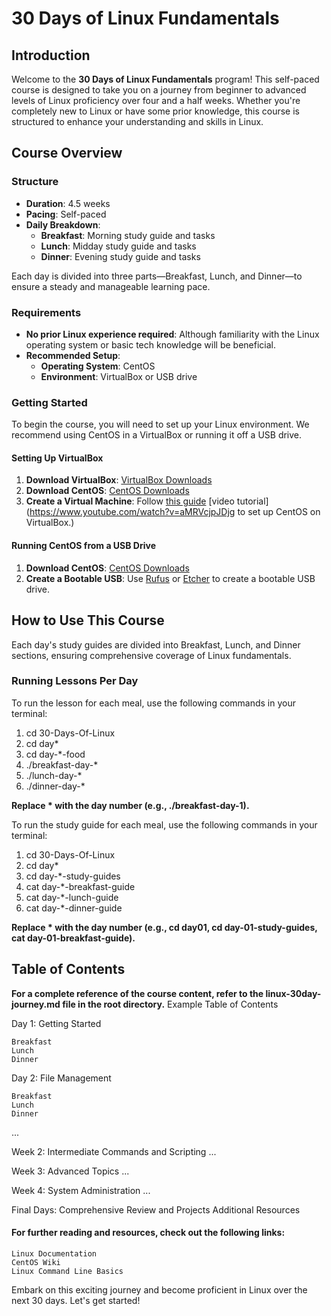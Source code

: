 # 30 Days of Linux Fundamentals

## Introduction

Welcome to the **30 Days of Linux Fundamentals** program! This self-paced course is designed to take you on a journey from beginner to advanced levels of Linux proficiency over four and a half weeks. Whether you're completely new to Linux or have some prior knowledge, this course is structured to enhance your understanding and skills in Linux.

## Course Overview

### Structure

- **Duration**: 4.5 weeks
- **Pacing**: Self-paced
- **Daily Breakdown**:
  - **Breakfast**: Morning study guide and tasks
  - **Lunch**: Midday study guide and tasks
  - **Dinner**: Evening study guide and tasks

Each day is divided into three parts—Breakfast, Lunch, and Dinner—to ensure a steady and manageable learning pace.

### Requirements

- **No prior Linux experience required**: Although familiarity with the Linux operating system or basic tech knowledge will be beneficial.
- **Recommended Setup**:
  - **Operating System**: CentOS
  - **Environment**: VirtualBox or USB drive

### Getting Started

To begin the course, you will need to set up your Linux environment. We recommend using CentOS in a VirtualBox or running it off a USB drive.

#### Setting Up VirtualBox

1. **Download VirtualBox**: [VirtualBox Downloads](https://www.virtualbox.org/wiki/Downloads)
2. **Download CentOS**: [CentOS Downloads](https://www.centos.org/download/)
3. **Create a Virtual Machine**: Follow [this guide](https://linuxsimply.com/linux-basics/os-installation/virtual-machine/centos-7-on-virtualbox/)
   [video tutorial](https://www.youtube.com/watch?v=aMRVcjpJDjg to set up CentOS on VirtualBox.)

#### Running CentOS from a USB Drive

1. **Download CentOS**: [CentOS Downloads](https://www.centos.org/download/)
2. **Create a Bootable USB**: Use [Rufus](https://rufus.ie/) or [Etcher](https://www.balena.io/etcher/) to create a bootable USB drive.

## How to Use This Course

Each day's study guides are divided into Breakfast, Lunch, and Dinner sections, ensuring comprehensive coverage of Linux fundamentals.

### Running Lessons Per Day

To run the lesson for each meal, use the following commands in your terminal:


1. cd 30-Days-Of-Linux
2. cd day*
3. cd day-*-food
4. ./breakfast-day-*
5. ./lunch-day-*
6. ./dinner-day-*

**Replace * with the day number (e.g., ./breakfast-day-1).**

To run the study guide for each meal, use the following commands in your terminal:

1. cd 30-Days-Of-Linux
2. cd day*
3. cd day-*-study-guides
4. cat day-*-breakfast-guide
5. cat day-*-lunch-guide
6. cat day-*-dinner-guide

**Replace * with the day number (e.g., cd day01, cd day-01-study-guides, cat day-01-breakfast-guide).**

## Table of Contents

**For a complete reference of the course content, refer to the linux-30day-journey.md file in the root directory.**
Example Table of Contents

Day 1: Getting Started

    Breakfast
    Lunch
    Dinner

Day 2: File Management

    Breakfast
    Lunch
    Dinner

...

Week 2: Intermediate Commands and Scripting
...

Week 3: Advanced Topics
...

Week 4: System Administration
...

Final Days: Comprehensive Review and Projects
Additional Resources

#### For further reading and resources, check out the following links:

    Linux Documentation
    CentOS Wiki
    Linux Command Line Basics

<p>Embark on this exciting journey and become proficient in Linux over the next 30 days. Let's get started!</p>
